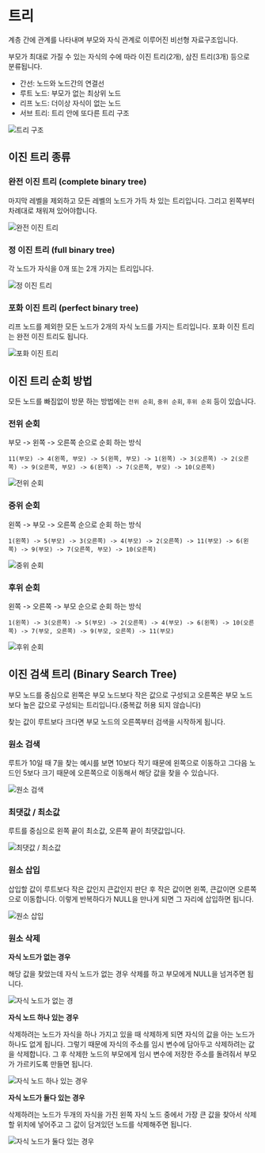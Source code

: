# 트리

계층 간에 관계를 나타내며 부모와 자식 관계로 이루어진 비선형 자료구조입니다.

부모가 최대로 가질 수 있는 자식의 수에 따라 이진 트리(2개), 삼진 트리(3개) 등으로 분류됩니다.

- 간선: 노드와 노드간의 연결선
- 루트 노드: 부모가 없는 최상위 노드
- 리프 노드: 더이상 자식이 없는 노드
- 서브 트리: 트리 안에 또다른 트리 구조

![트리 구조](image/tree.png)

## 이진 트리 종류

### 완전 이진 트리 (complete binary tree)

마지막 레벨을 제외하고 모든 레벨의 노드가 가득 차 있는 트리입니다. 그리고 왼쪽부터 차례대로 채워져 있어야합니다.

![완전 이진 트리](image/complete_binary_tree.png)

### 정 이진 트리 (full binary tree)

각 노드가 자식을 0개 또는 2개 가지는 트리입니다.

![정 이진 트리](image/full_binary_tree.png)

### 포화 이진 트리 (perfect binary tree)

리프 노드를 제외한 모든 노드가 2개의 자식 노드를 가지는 트리입니다. 포화 이진 트리는 완전 이진 트리도 됩니다.

![포화 이진 트리](image/perfect_binary_tree.png)

## 이진 트리 순회 방법

모든 노드를 빠짐없이 방문 하는 방법에는 `전위 순회`, `중위 순회`, `후위 순회` 등이 있습니다.

### 전위 순회

부모 -> 왼쪽 -> 오른쪽 순으로 순회 하는 방식

`11(부모) -> 4(왼쪽, 부모) -> 5(왼쪽, 부모) -> 1(왼쪽) -> 3(오른쪽) -> 2(오른쪽) -> 9(오른쪽, 부모) -> 6(왼쪽) -> 7(오른쪽, 부모) -> 10(오른쪽)`

![전위 순회](image/preorder.png)

### 중위 순회

왼쪽 -> 부모 -> 오른쪽 순으로 순회 하는 방식

`1(왼쪽) -> 5(부모) -> 3(오른쪽) -> 4(부모) -> 2(오른쪽) -> 11(부모) -> 6(왼쪽) -> 9(부모) -> 7(오른쪽, 부모) -> 10(오른쪽)`

![중위 순회](image/inorder.png)

### 후위 순회

왼쪽 -> 오른쪽 -> 부모 순으로 순회 하는 방식

`1(왼쪽) -> 3(오른쪽) -> 5(부모) -> 2(오른쪽) -> 4(부모) -> 6(왼쪽) -> 10(오른쪽) -> 7(부모, 오른쪽) -> 9(부모, 오른쪽) -> 11(부모)`

![후위 순회](image/postorder.png)

## 이진 검색 트리 (Binary Search Tree)

부모 노드를 중심으로 왼쪽은 부모 노드보다 작은 값으로 구성되고 오른쪽은 부모 노드보다 높은 값으로 구성되는 트리입니다.(중복값 허용 되지 않습니다)

찾는 값이 루트보다 크다면 부모 노드의 오른쪽부터 검색을 시작하게 됩니다.

### 원소 검색

루트가 10일 때 7을 찾는 예시를 보면 10보다 작기 때문에 왼쪽으로 이동하고 그다음 노드인 5보다 크기 때문에 오른쪽으로 이동해서 해당 값을 찾을 수 있습니다.

![원소 검색](image/bst_search_value.png)

### 최댓값 / 최소값

루트를 중심으로 왼쪽 끝이 최소값, 오른쪽 끝이 최댓값입니다.

![최댓값 / 최소값](image/bst_max_min_value.png)

### 원소 삽입

삽입할 값이 루트보다 작은 값인지 큰값인지 판단 후 작은 값이면 왼쪽, 큰값이면 오른쪽으로 이동합니다. 이렇게 반복하다가 NULL을 만나게 되면 그 자리에 삽입하면 됩니다.

![원소 삽입](image/bst_insert_value.png)

### 원소 삭제

**자식 노드가 없는 경우**

해당 값을 찾았는데 자식 노드가 없는 경우 삭제를 하고 부모에게 NULL을 넘겨주면 됩니다.

![자식 노드가 없는 경](image/bst_delete_value_not_son.png)

**자식 노드 하나 있는 경우**

삭제하려는 노드가 자식을 하나 가지고 있을 때 삭제하게 되면 자식의 값을 아는 노드가 하나도 없게 됩니다. 그렇기 때문에 자식의 주소를 임시 변수에 담아두고 삭제하려는 값을 삭제합니다. 그 후 삭제한 노드의 부모에게 임시 변수에 저장한 주소를 돌려줘서 부모가 가르키도록 만들면 됩니다.

![자식 노드 하나 있는 경우](image/bst_delete_value_one_son.png)

**자식 노드가 둘다 있는 경우**

삭제하려는 노드가 두개의 자식을 가진 왼쪽 자식 노드 중에서 가장 큰 값을 찾아서 삭제할 위치에 넣어주고 그 값이 담겨있던 노드를 삭제해주면 됩니다.

![자식 노드가 둘다 있는 경우](image/bst_delete_value_two_son.png)